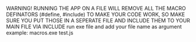 WARNING! RUNNING THE APP ON A FILE WILL REMOVE ALL THE MACRO DEFINATORS (#define, #include) TO MAKE YOUR CODE WORK, SO MAKE SURE YOU PUT THOSE IN A SEPERATE FILE AND INCLUDE THEM TO YOUR MAIN FILE VIA INCLUDE
run exe file and add your file name as argument
example:
macros.exe test.js

